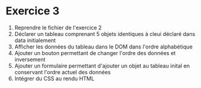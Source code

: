 # Exercice 3

1. Reprendre le fichier de l'exercice 2
2. Déclarer un tableau comprenant 5 objets identiques à cleui déclaré dans data initialement
3. Afficher les données du tableau dans le DOM dans l'ordre alphabétique
4. Ajouter un bouton permettant de changer l'ordre des données et inversement
5. Ajouter un formulaire permettant d'ajouter un objet au tableau inital en conservant l'ordre actuel des données
6. Intégrer du CSS au rendu HTML